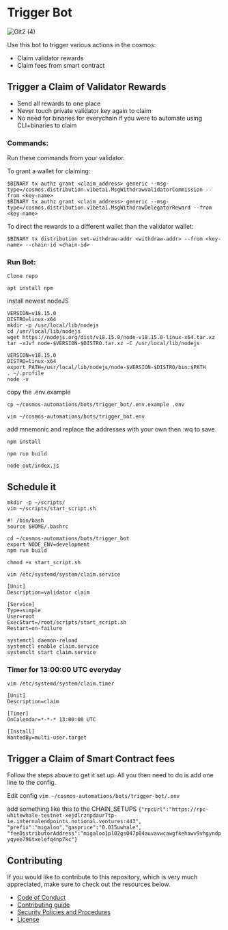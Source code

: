 # Trigger Bot

![Git2 (4)](https://user-images.githubusercontent.com/111542162/232131189-d50af0e4-3173-49be-a5de-3699fc839891.png)

[Discord invite]: https://discord.com/invite/tSxyyCWgYX
[Discord badge]: https://img.shields.io/discord/908044702794801233
[Twitter handle]: https://img.shields.io/twitter/follow/WhiteWhaleDefi.svg?style=social&label=Follow
[Twitter badge]: https://twitter.com/intent/follow?screen_name=WhiteWhaleDefi

Use this bot to trigger various actions in the cosmos: 
- Claim validator rewards
- Claim fees from smart contract

## Trigger a Claim of Validator Rewards

- Send all rewards to one place
- Never touch private validator key again to claim
- No need for binaries for everychain if you were to automate using CLI+binaries to claim

### Commands:  
Run these commands from your validator. 

To grant a wallet for claiming:  
```
$BINARY tx authz grant <claim_address> generic --msg-type=/cosmos.distribution.v1beta1.MsgWithdrawValidatorCommission --from <key-name>
$BINARY tx authz grant <claim_address> generic --msg-type=/cosmos.distribution.v1beta1.MsgWithdrawDelegatorReward --from <key-name>
```

To direct the rewards to a different wallet than the validator wallet:  
```
$BINARY tx distribution set-withdraw-addr <withdraw-addr> --from <key-name> --chain-id <chain-id> 
```

### Run Bot:

`Clone repo`

`apt install npm`

install newest nodeJS
```
VERSION=v18.15.0
DISTRO=linux-x64
mkdir -p /usr/local/lib/nodejs
cd /usr/local/lib/nodejs
wget https://nodejs.org/dist/v18.15.0/node-v18.15.0-linux-x64.tar.xz
tar -xJvf node-$VERSION-$DISTRO.tar.xz -C /usr/local/lib/nodejs 

VERSION=v18.15.0
DISTRO=linux-x64
export PATH=/usr/local/lib/nodejs/node-$VERSION-$DISTRO/bin:$PATH
. ~/.profile
node -v
```

copy the .env.example

`cp ~/cosmos-automations/bots/trigger_bot/.env.example .env`

`vim ~/cosmos-automations/bots/trigger_bot.env`

add mnemonic and replace the addresses with your own then :wq to save

`npm install`

`npm run build`

`node out/index.js`

## Schedule it


`mkdir -p ~/scripts/`  
`vim ~/scripts/start_script.sh`

```
#! /bin/bash
source $HOME/.bashrc

cd ~/cosmos-automations/bots/trigger_bot
export NODE_ENV=development
npm run build
```

`chmod +x start_script.sh `

`vim /etc/systemd/system/claim.service`

```
[Unit]
Description=validator claim

[Service]
Type=simple
User=root
ExecStart=/root/scripts/start_script.sh
Restart=on-failure
```

`systemctl daemon-reload`  
`systemctl enable claim.service`  
`systemclt start claim.service`  

### Timer for 13:00:00 UTC everyday

`vim /etc/systemd/system/claim.timer`

```
[Unit]
Description=claim

[Timer]
OnCalendar=*-*-* 13:00:00 UTC

[Install]
WantedBy=multi-user.target
```

## Trigger a Claim of Smart Contract fees

Follow the steps above to get it set up. All you then need to do is add one line to the config.

Edit config
`vim ~/cosmos-automations/bots/trigger-bot/.env`

add something like this to the CHAIN_SETUPS
`{"rpcUrl":"https://rpc-whitewhale-testnet-xejdlrznpdaur7tp-ie.internalendpoints.notional.ventures:443", "prefix":"migaloo","gasprice":"0.015uwhale", "feeDistributorAddress":"migaloo1pl02gs047p84auvavwcawgfkehawv9vhgyndpyqyee796txelefq4np7kc"}`


## Contributing
If you would like to contribute to this repository, which is very much appreciated, make sure to check out the resources below. 
- [Code of Conduct](./docs/CODE_OF_CONDUCT.md)
- [Contributing guide](./docs/CONTRIBUTING.md)
- [Security Policies and Procedures](./docs/SECURITY.md)
- [License](./LICENSE)
